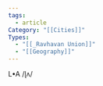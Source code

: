 ```yaml
---
tags:
  - article
Category: "[[Cities]]"
Types:
  - "[[_Ravhavan Union]]"
  - "[[Geography]]"
---
```

L•A /ɭʌ/
